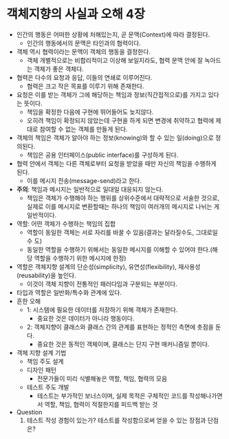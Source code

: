 # 객체지향의 사실과 오해 4장
* 인간의 행동은 어떠한 상황에 처해있는지, 곧 문맥(Context)에 따라 결정된다.
	* 인간의 행동에서의 문맥은 타인과의 협력이다.
* 객체 역시 협력이라는 문맥이 객체의 행동을 결정한다.
	* 객체 개별적으로는 비합리적이고 이상해 보일지라도, 협력 문맥 안에 잘 녹아드는 객체가 좋은 객체다.
* 협력은 다수의 요청과 응답, 이들의 연쇄로 이루어진다.
	* 협력은 크고 작은 목표를 이루기 위해 존재한다. 
* 요청은 이를 받는 객체가 그에 해당하는 책임과 정보(직간접적으로)를 가지고 있다는 뜻이다.
	* 책임을 확정한 다음에 구현에 뛰어들어도 늦지않다.
	* 오히려 책임이 확정되지 않았는데 구현을 하게 되면 변경에 취약하고 협력에 제대로 참여할 수 없는 객체를 만들게 된다.
* 객체의 책임은 객체가 알아야 하는 정보(knowing)와 할 수 있는 일(doing)으로 정의된다.
	* 책임은 공용 인터페이스(public interface)를 구성하게 된다.
* 협력 안에서 객체는 다른 객체로부터 요청을 받았을 때만 자신의 책임을 수행하게 된다.
	* 이를 메시지 전송(message-send)라고 한다.
* **주의**:  책임과 메시지는 일반적으로 일대일 대응되지 않는다.
	* 책임은 객체가 수행해야 하는 행위를 상위수준에서 대략적으로 서술한 것으로, 실제로 이를 메시지로 변환할때는 하나의 책임이 여러개의 메시지로 나뉘는 게 일반적이다.
* 역할: 어떤 객체가 수행하는 책임의 집합
	* 역할이 동일한 객체는 서로 자리를 바꿀 수 있음(결과는 달라질수도, 그대로일 수 도)
	* 동일한 역할을 수행하기 위해서는 동일한 메시지를 이해할 수 있어야 한다.(해당 역할을 수행하기 위한 메시지에 한정)
* 역할은 객체지향 설계의 단순성(simplicity), 유연성(flexibility), 재사용성(reusability)을 높인다.
	* 이것이 객체 지향이 전통적인 패러다임과 구분되는 부분이다.
* 타입과 역할은 일반화/특수화 관계에 있다.
* 흔한 오해
	* 1: 시스템에 필요한 데이터를 저장하기 위해 객체가 존재한다.
		* 중요한 것은 데이터가 아니라 행동이다.
	* 2: 객체지향이 클래스와 클래스 간의 관계를 표현하는 정적인 측면에 촛점을 둔다.
		* 중요한 것은 동적인 객체이며, 클래스는 단지 구현 매커니즘일 뿐이다.
* 객체 지향 설계 기법
	* 책임 주도 설계
	* 디자인 패턴
		* 전문가들이 미리 식별해놓은 역할, 책임, 협력의 모음
	* 테스트 주도 개발
		* 테스트는 부가적인 보너스이며, 실제 목적은 구체적인 코드를 작성해나가면서 역할, 책임, 협력이 적절한지를 피드백 받는 것
* Question
	1.  테스트 작성 경험이 있는가? 테스트를 작성함으로써 얻을 수 있는 장점과 단점은?